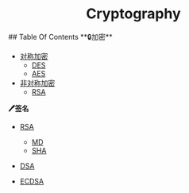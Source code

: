 <h1 style="text-align: center;">Cryptography</h1>
## Table Of Contents
**🔒加密**

  + [对称加密]()
      + [DES]()
      + [AES]()
  + [非对称加密]()
    + [RSA]()

**🖊签名**

+ [RSA]()
  + [MD](/docs/Nuclear-Reaction/Cryptography/Message-Digest.md) 
  + [SHA]()
  
+ [DSA]()
+ [ECDSA]()





